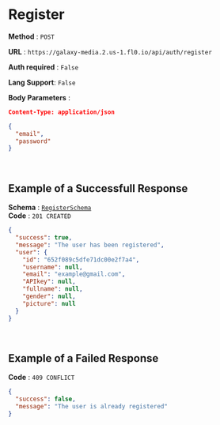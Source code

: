 # Register

**Method** : `POST`

**URL** : `https://galaxy-media.2.us-1.fl0.io/api/auth/register`

**Auth required** : `False`

**Lang Support**: `False` 

**Body Parameters** :
```json
Content-Type: application/json

{
  "email",
  "password"
} 
```

<br />

## Example of a Successfull Response

**Schema** : [`RegisterSchema`](./schema.md#RegisterSchema) <br />
**Code** : `201 CREATED` <br />

```json
{
  "success": true,
  "message": "The user has been registered",
  "user": {
    "id": "652f089c5dfe71dc00e2f7a4",
    "username": null,
    "email": "example@gmail.com",
    "APIkey": null,
    "fullname": null,
    "gender": null,
    "picture": null
  }
}
```

<br />

## Example of a Failed Response 

**Code** : `409 CONFLICT`

```json
{
  "success": false,
  "message": "The user is already registered"
}
```
